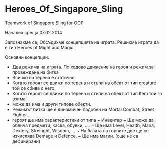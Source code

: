 Heroes_Of_Singapore_Sling
=========================

Teamwork of Singapore Sling for OOP

Начална среща 07.02.2014

Запознахме се, Обсъдихме концепцията на играта.
Решихме играта да е тип Heroes of Might and Magic.

Основни концепции:
 - Два режима на играта. По ходово движение на героя и режим за провеждане на битка
 - Всичко на терена е статично.
 - Когато героят се движи по терена и стъпи на обект от тип creature той се сбива с него.
 - Когато героят се движи по терена и стъпи на обект от тип Item той го взима.
 - може да има и други типове обекти.
 - Режимът битка ще е динамичен подобен на Mortal Combat, Street Fighter...
 - героят ще има характеристики от типа
    ~ Инвентар
    ~ Ще може да облича предмети, каска, обувки, ....
    ~ Ще има Level, Health, Mana, Dextery, Streinght, Wisdom,....
    ~ На базата на горните две ще се изчислява Demage и Defence.
    ~ Ще има магии. (още не са дефинирани)
